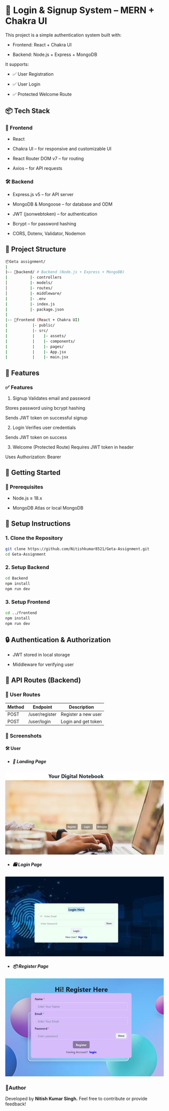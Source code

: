 # 🔐 Login & Signup System – MERN + Chakra UI
This project is a simple authentication system built with:

- Frontend: React + Chakra UI

- Backend: Node.js + Express + MongoDB

It supports:

- ✅ User Registration

- ✅ User Login

- ✅ Protected Welcome Route

## 📦 Tech Stack
### 🚀 Frontend
- React 

- Chakra UI – for responsive and customizable UI

- React Router DOM v7 – for routing

- Axios – for API requests

### 🛠 Backend
- Express.js v5 – for API server

- MongoDB & Mongoose – for database and ODM

- JWT (jsonwebtoken) – for authentication

- Bcrypt – for password hashing

- CORS, Dotenv, Validator, Nodemon

## 📁 Project Structure
```bash
📦Geta assignment/
|
├-- 📁backend/ # Backend (Node.js + Express + MongoDB)
|          |- controllers
│          |- models/
│          |- routes/
│          |- middleware/ 
|          |- .env
|          |- index.js
|          |- package.json
|
|-- 📁frontend (React + Chakra UI)
|           |- public/
|           |- src/
|           |    |- assets/
|           |    |- components/
|           |    |- pages/
|           |    |- App.jsx
|           |    |- main.jsx  
```

## 🔐 Features
### ✅ Features
1. Signup
Validates email and password

Stores password using bcrypt hashing

Sends JWT token on successful signup

2. Login
Verifies user credentials

Sends JWT token on success

3. Welcome (Protected Route)
Requires JWT token in header

Uses Authorization: Bearer <token>

## 🚀 Getting Started
### 🔧 Prerequisites
- Node.js ≥ 18.x

- MongoDB Atlas or local MongoDB

## 🔨 Setup Instructions
### 1. Clone the Repository
```bash
git clone https://github.com/Nitishkumar8521/Geta-Assignment.git
cd Geta-Assignment
```
### 2. Setup Backend
```bash
cd Backend
npm install
npm run dev
```
### 3. Setup Frontend
```bash
cd ../frontend
npm install
npm run dev
```
## 🔒 Authentication & Authorization
- JWT stored in local storage

- Middleware for verifying user

## 🔁 API Routes (Backend)

### 🔐 User Routes
| Method | Endpoint                | Description          |
|--------|-------------------------|----------------------|
| POST   | /user/register          |  Register a new user |
| POST   | /user/login             |  Login and get token |

### 📸 Screenshots
#### 🛠 User 
- ##### 🧍 Landing Page
![App Screenshot](https://github.com/Nitishkumar8521/Geta-Assignment/blob/main/home.jpg?raw=true)
- ##### 🛍️ Login Page
![App Screenshot](https://github.com/Nitishkumar8521/Geta-Assignment/blob/main/login.jpg?raw=true)
- ##### 📦 Register Page
![App Screenshot](https://github.com/Nitishkumar8521/Geta-Assignment/blob/main/reg.jpg?raw=true)

### 👤Author

Developed by **Nitish Kumar Singh.** Feel free to contribute or provide feedback!

